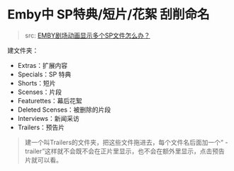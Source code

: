# Emby中 SP特典/短片/花絮 刮削命名
> src: [EMBY剧场动画显示多个SP文件怎么办？](https://bbs.acgrip.com/thread-7127-1-1.html)

建文件夹：
* Extras：扩展内容
* Specials：SP 特典
* Shorts：短片
* Scenses：片段
* Featurettes：幕后花絮
* Deleted Scenses：被删除的片段
* Interviews：新闻采访
* Trailers：预告片

> 建一个叫Trailers的文件夹，把这些文件拖进去，每个文件名后面加一个“ - trailer”这样就不会既不会在正片里显示，也不会在额外里显示，点击预告片就可以看。

